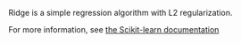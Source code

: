 Ridge is a simple regression algorithm with L2 regularization.

For more information, see <a target="_blank" href="http://scikit-learn.org/stable/modules/linear_model.html">the Scikit-learn documentation</a>
